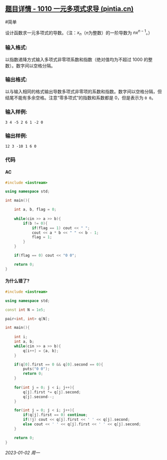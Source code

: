 ## [题目详情 - 1010 一元多项式求导 (pintia.cn)](https://pintia.cn/problem-sets/994805260223102976/exam/problems/994805313708867584)

#简单

设计函数求一元多项式的导数。（注：$x_n$（$n$为整数）的一阶导数为 $nx^{n−1}$。）

### 输入格式:

以指数递降方式输入多项式非零项系数和指数（绝对值均为不超过 1000 的整数）。数字间以空格分隔。

### 输出格式:

以与输入相同的格式输出导数多项式非零项的系数和指数。数字间以空格分隔，但结尾不能有多余空格。注意“零多项式”的指数和系数都是 0，但是表示为 `0 0`。

### 输入样例:

```in
3 4 -5 2 6 1 -2 0
```

### 输出样例:

```out
12 3 -10 1 6 0
```

### 代码

#### AC

```cpp
#include <iostream>

using namespace std;

int main(){

    int a, b, flag = 0;
    
    while(cin >> a >> b){
        if(b != 0){
            if(flag == 1) cout << " ";
            cout << a * b << " " << b - 1;
            flag = 1;
        }
    }

    if(flag == 0) cout << "0 0";

    return 0;
}
```

#### 为什么错了?

```cpp
#include <iostream>

using namespace std;

const int N = 1e5;

pair<int, int> q[N];

int main(){
    
    int i;
    int a, b;
    while(cin >> a >> b){
        q[i++] = {a, b};
    }

    if(q[0].first == 0 && q[0].second == 0){
        puts("0 0");
        return 0;
    }
    
    for(int j = 0; j < i; j++){
        q[j].first *= q[j].second;
        q[j].second--;
    }

    for(int j = 0; j < i; j++){
        if(q[j].first == 0) continue;
        if(!j) cout << q[j].first << ' ' << q[j].second;
        else cout << ' ' << q[j].first << ' ' << q[j].second;
    }

    return 0;
}
```




*2023-01-02 周一*